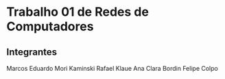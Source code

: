# Trabalho 01 de Redes de Computadores

## Integrantes
Marcos Eduardo Mori Kaminski
Rafael Klaue
Ana Clara Bordin
Felipe Colpo
